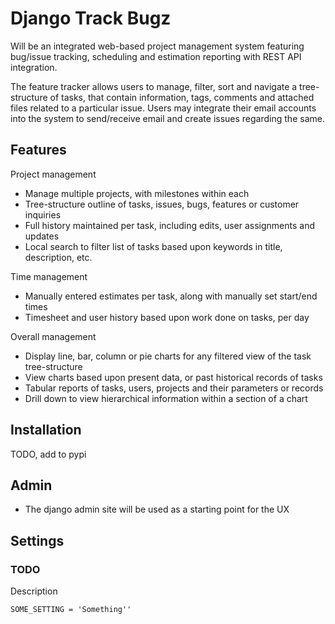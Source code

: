 
Django Track Bugz
===========

Will be an integrated web-based project management system featuring bug/issue tracking, scheduling and estimation reporting with REST API integration. 

The feature tracker allows users to manage, filter, sort and navigate a tree-structure of tasks, that contain information, tags, comments and attached files related to a particular issue.  Users may integrate their email accounts into the system to send/receive email and create issues regarding the same.

Features
--------

Project management

* Manage multiple projects, with milestones within each
* Tree-structure outline of tasks, issues, bugs, features or customer inquiries
* Full history maintained per task, including edits, user assignments and updates
* Local search to filter list of tasks based upon keywords in title, description, etc.

Time management

* Manually entered estimates per task, along with manually set start/end times
* Timesheet and user history based upon work done on tasks, per day

Overall management

* Display line, bar, column or pie charts for any filtered view of the task tree-structure
* View charts based upon present data, or past historical records of tasks
* Tabular reports of tasks, users, projects and their parameters or records
* Drill down to view hierarchical information within a section of a chart



Installation
------------

TODO, add to pypi



Admin
-----


* The django admin site will be used as a starting point for the UX


Settings
--------

### TODO

Description


    SOME_SETTING = 'Something''

